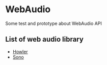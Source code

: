 # WebAudio

Some test and prototype about WebAudio API

## List of web audio library

* [Howler](http://goldfirestudios.com/blog/104/howler.js-Modern-Web-Audio-Javascript-Library)
* [Sono](https://github.com/Stinkdigital/sono)